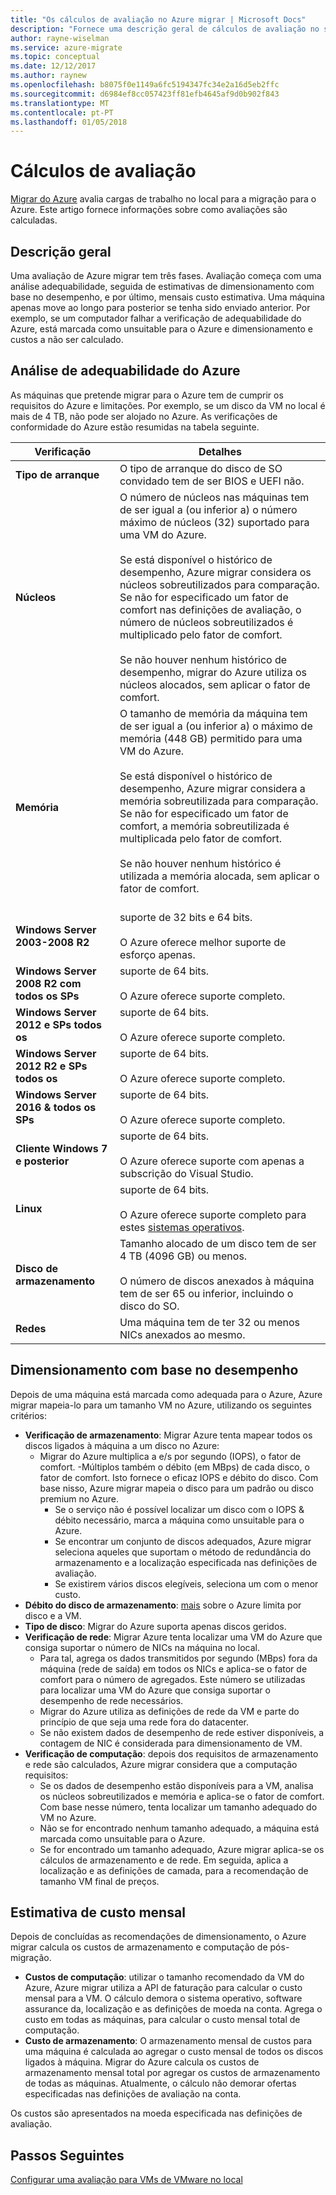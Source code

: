 ```yaml
---
title: "Os cálculos de avaliação no Azure migrar | Microsoft Docs"
description: "Fornece uma descrição geral de cálculos de avaliação no serviço Azure migrar."
author: rayne-wiselman
ms.service: azure-migrate
ms.topic: conceptual
ms.date: 12/12/2017
ms.author: raynew
ms.openlocfilehash: b8075f0e1149a6fc5194347fc34e2a16d5eb2ffc
ms.sourcegitcommit: d6984ef8cc057423ff81efb4645af9d0b902f843
ms.translationtype: MT
ms.contentlocale: pt-PT
ms.lasthandoff: 01/05/2018
---
```

# <a name="assessment-calculations"></a>Cálculos de avaliação

[Migrar do Azure](migrate-overview.md) avalia cargas de trabalho no local para a migração para o Azure. Este artigo fornece informações sobre como avaliações são calculadas.



## <a name="overview"></a>Descrição geral

Uma avaliação de Azure migrar tem três fases. Avaliação começa com uma análise adequabilidade, seguida de estimativas de dimensionamento com base no desempenho, e por último, mensais custo estimativa. Uma máquina apenas move ao longo para posterior se tenha sido enviado anterior. Por exemplo, se um computador falhar a verificação de adequabilidade do Azure, está marcada como unsuitable para o Azure e dimensionamento e custos a não ser calculado. 


## <a name="azure-suitability-analysis"></a>Análise de adequabilidade do Azure

As máquinas que pretende migrar para o Azure tem de cumprir os requisitos do Azure e limitações. Por exemplo, se um disco da VM no local é mais de 4 TB, não pode ser alojado no Azure. As verificações de conformidade do Azure estão resumidas na tabela seguinte. 

**Verificação** | **Detalhes**
--- | ---
**Tipo de arranque** | O tipo de arranque do disco de SO convidado tem de ser BIOS e UEFI não.
**Núcleos** | O número de núcleos nas máquinas tem de ser igual a (ou inferior a) o número máximo de núcleos (32) suportado para uma VM do Azure.<br/><br/> Se está disponível o histórico de desempenho, Azure migrar considera os núcleos sobreutilizados para comparação. Se não for especificado um fator de comfort nas definições de avaliação, o número de núcleos sobreutilizados é multiplicado pelo fator de comfort.<br/><br/> Se não houver nenhum histórico de desempenho, migrar do Azure utiliza os núcleos alocados, sem aplicar o fator de comfort.
**Memória** | O tamanho de memória da máquina tem de ser igual a (ou inferior a) o máximo de memória (448 GB) permitido para uma VM do Azure. <br/><br/> Se está disponível o histórico de desempenho, Azure migrar considera a memória sobreutilizada para comparação. Se não for especificado um fator de comfort, a memória sobreutilizada é multiplicada pelo fator de comfort.<br/><br/> Se não houver nenhum histórico é utilizada a memória alocada, sem aplicar o fator de comfort.<br/><br/> 
**Windows Server 2003-2008 R2** | suporte de 32 bits e 64 bits.<br/><br/> O Azure oferece melhor suporte de esforço apenas.
**Windows Server 2008 R2 com todos os SPs** | suporte de 64 bits.<br/><br/> O Azure oferece suporte completo.
**Windows Server 2012 e SPs todos os** | suporte de 64 bits.<br/><br/> O Azure oferece suporte completo.
**Windows Server 2012 R2 e SPs todos os** | suporte de 64 bits.<br/><br/> O Azure oferece suporte completo.
**Windows Server 2016 & todos os SPs** | suporte de 64 bits.<br/><br/> O Azure oferece suporte completo.
**Cliente Windows 7 e posterior** | suporte de 64 bits.<br/><br/> O Azure oferece suporte com apenas a subscrição do Visual Studio.
**Linux** | suporte de 64 bits.<br/><br/> O Azure oferece suporte completo para estes [sistemas operativos](../virtual-machines/linux/endorsed-distros.md).
**Disco de armazenamento** | Tamanho alocado de um disco tem de ser 4 TB (4096 GB) ou menos.<br/><br/> O número de discos anexados à máquina tem de ser 65 ou inferior, incluindo o disco do SO. 
**Redes** | Uma máquina tem de ter 32 ou menos NICs anexados ao mesmo.


## <a name="performance-based-sizing"></a>Dimensionamento com base no desempenho

Depois de uma máquina está marcada como adequada para o Azure, Azure migrar mapeia-lo para um tamanho VM no Azure, utilizando os seguintes critérios:

- **Verificação de armazenamento**: Migrar Azure tenta mapear todos os discos ligados à máquina a um disco no Azure:
    - Migrar do Azure multiplica a e/s por segundo (IOPS), o fator de comfort. -Múltiplos também o débito (em MBps) de cada disco, o fator de comfort. Isto fornece o eficaz IOPS e débito do disco. Com base nisso, Azure migrar mapeia o disco para um padrão ou disco premium no Azure.
      - Se o serviço não é possível localizar um disco com o IOPS & débito necessário, marca a máquina como unsuitable para o Azure.
      - Se encontrar um conjunto de discos adequados, Azure migrar seleciona aqueles que suportam o método de redundância do armazenamento e a localização especificada nas definições de avaliação.
      - Se existirem vários discos elegíveis, seleciona um com o menor custo.
- **Débito do disco de armazenamento**: [mais](../azure-subscription-service-limits.md#storage-limits) sobre o Azure limita por disco e a VM.
- **Tipo de disco**: Migrar do Azure suporta apenas discos geridos.
- **Verificação de rede**: Migrar Azure tenta localizar uma VM do Azure que consiga suportar o número de NICs na máquina no local.
    - Para tal, agrega os dados transmitidos por segundo (MBps) fora da máquina (rede de saída) em todos os NICs e aplica-se o fator de comfort para o número de agregados. Este número se utilizadas para localizar uma VM do Azure que consiga suportar o desempenho de rede necessários.
    - Migrar do Azure utiliza as definições de rede da VM e parte do princípio de que seja uma rede fora do datacenter.
    - Se não existem dados de desempenho de rede estiver disponíveis, a contagem de NIC é considerada para dimensionamento de VM.
- **Verificação de computação**: depois dos requisitos de armazenamento e rede são calculados, Azure migrar considera que a computação requisitos:
    - Se os dados de desempenho estão disponíveis para a VM, analisa os núcleos sobreutilizados e memória e aplica-se o fator de comfort. Com base nesse número, tenta localizar um tamanho adequado do VM no Azure.
    - Não se for encontrado nenhum tamanho adequado, a máquina está marcada como unsuitable para o Azure.
    - Se for encontrado um tamanho adequado, Azure migrar aplica-se os cálculos de armazenamento e de rede. Em seguida, aplica a localização e as definições de camada, para a recomendação de tamanho VM final de preços.


## <a name="monthly-cost-estimation"></a>Estimativa de custo mensal

Depois de concluídas as recomendações de dimensionamento, o Azure migrar calcula os custos de armazenamento e computação de pós-migração.

- **Custos de computação**: utilizar o tamanho recomendado da VM do Azure, Azure migrar utiliza a API de faturação para calcular o custo mensal para a VM. O cálculo demora o sistema operativo, software assurance da, localização e as definições de moeda na conta. Agrega o custo em todas as máquinas, para calcular o custo mensal total de computação.
- **Custo de armazenamento**: O armazenamento mensal de custos para uma máquina é calculada ao agregar o custo mensal de todos os discos ligados à máquina. Migrar do Azure calcula os custos de armazenamento mensal total por agregar os custos de armazenamento de todas as máquinas. Atualmente, o cálculo não demorar ofertas especificadas nas definições de avaliação na conta.

Os custos são apresentados na moeda especificada nas definições de avaliação. 


## <a name="next-steps"></a>Passos Seguintes

[Configurar uma avaliação para VMs de VMware no local](tutorial-assessment-vmware.md)
